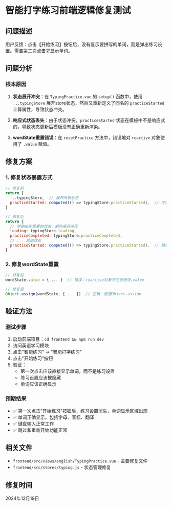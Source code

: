 # 智能打字练习前端逻辑修复测试

## 问题描述
用户反馈：点击【开始练习】按钮后，没有显示要拼写的单词，而是弹出练习设置。需要第二次点击才显示单词。

## 问题分析

### 根本原因
1. **状态展开冲突**：在 `TypingPractice.vue` 的 `setup()` 函数中，使用 `...typingStore` 展开store状态，然后又重新定义了同名的 `practiceStarted` 计算属性，导致状态冲突。

2. **响应式状态丢失**：由于状态冲突，`practiceStarted` 状态在模板中不是响应式的，导致状态更新后模板没有正确重新渲染。

3. **wordState重置错误**：在 `resetPractice` 方法中，错误地对 `reactive` 对象使用了 `.value` 赋值。

## 修复方案

### 1. 修复状态暴露方式
```javascript
// 修复前
return {
  ...typingStore,  // 展开所有状态
  practiceStarted: computed(() => typingStore.practiceStarted),  // 冲突
}

// 修复后
return {
  // 明确指定需要的状态，避免展开冲突
  loading: typingStore.loading,
  practiceCompleted: typingStore.practiceCompleted,
  // ... 其他状态
  practiceStarted: computed(() => typingStore.practiceStarted),  // 确保响应式
}
```

### 2. 修复wordState重置
```javascript
// 修复前
wordState.value = { ... }  // 错误：reactive对象不应该使用.value

// 修复后
Object.assign(wordState, { ... })  // 正确：使用Object.assign
```

## 验证方法

### 测试步骤
1. 启动前端项目：`cd frontend && npm run dev`
2. 访问英语学习模块
3. 点击"智能练习" -> "智能打字练习"
4. 点击"开始练习"按钮
5. 验证：
   - 第一次点击应该直接显示单词，而不是练习设置
   - 练习设置应该被隐藏
   - 单词应该正确显示

### 预期结果
- ✅ 第一次点击"开始练习"按钮后，练习设置消失，单词显示区域出现
- ✅ 单词正确显示，包括字母、音标、翻译
- ✅ 键盘输入正常工作
- ✅ 跳过和重新开始功能正常

## 相关文件
- `frontend/src/views/english/TypingPractice.vue` - 主要修复文件
- `frontend/src/stores/typing.js` - 状态管理修复

## 修复时间
2024年12月19日


